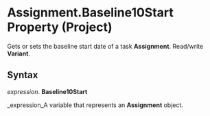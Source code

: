 
# Assignment.Baseline10Start Property (Project)

Gets or sets the baseline start date of a task  **Assignment**. Read/write  **Variant**.


## Syntax

 _expression_. **Baseline10Start**

 _expression_A variable that represents an  **Assignment** object.


